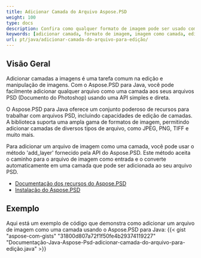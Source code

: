 ```yaml
---
title: Adicionar Camada do Arquivo Aspose.PSD
weight: 100
type: docs
description: Confira como qualquer formato de imagem pode ser usado como uma camada no Aspose.PSD.
keywords: [adicionar camada, formato de imagem, imagem como camada, edição de camada, psd api, java, exemplo de código]
url: pt/java/adicionar-camada-do-arquivo-para-edição/
---
```


## **Visão Geral**

Adicionar camadas a imagens é uma tarefa comum na edição e manipulação de imagens. Com o Aspose.PSD para Java, você pode facilmente adicionar qualquer arquivo como uma camada aos seus arquivos PSD (Documento do Photoshop) usando uma API simples e direta.

O Aspose.PSD para Java oferece um conjunto poderoso de recursos para trabalhar com arquivos PSD, incluindo capacidades de edição de camadas. A biblioteca suporta uma ampla gama de formatos de imagem, permitindo adicionar camadas de diversos tipos de arquivo, como JPEG, PNG, TIFF e muito mais.

Para adicionar um arquivo de imagem como uma camada, você pode usar o método 'add_layer' fornecido pela API do Aspose.PSD. Este método aceita o caminho para o arquivo de imagem como entrada e o converte automaticamente em uma camada que pode ser adicionada ao seu arquivo PSD.

<div class="code-sample">
    <ul class="link-list">        
        <li class="link-item"><a href="https://docs.aspose.com/psd/java/features/">Documentação dos recursos do Aspose.PSD</a></li>
        <li class="link-item"><a href="https://docs.aspose.com/psd/java/installation/">Instalação do Aspose.PSD</a></li>
    </ul>
</div>

## **Exemplo**
Aqui está um exemplo de código que demonstra como adicionar um arquivo de imagem como uma camada usando o Aspose.PSD para Java:
{{< gist "aspose-com-gists" "31800d807a72f1f50fe4b29374119227" "Documentação-Java-Aspose-Psd-adicionar-camada-do-arquivo-para-edição.java" >}}
